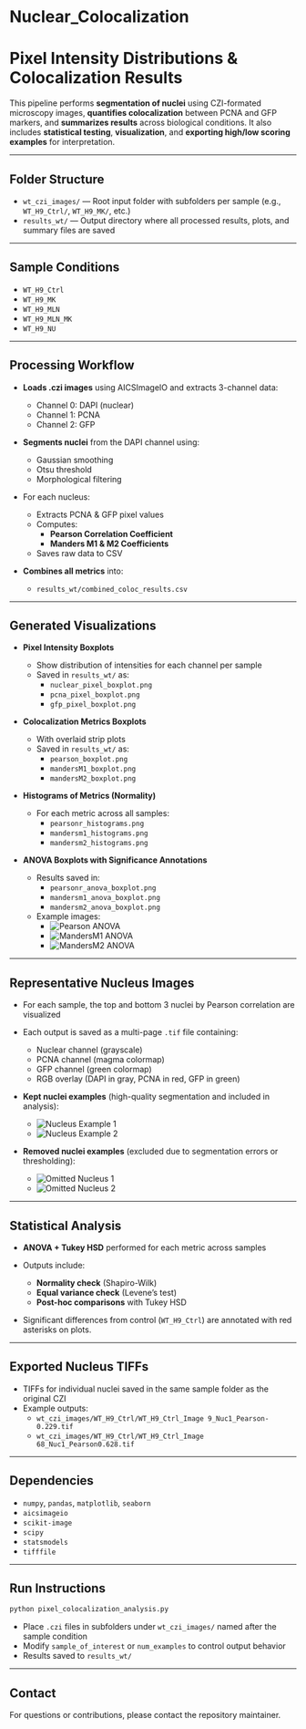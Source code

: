 # Nuclear_Colocalization

# **Pixel Intensity Distributions & Colocalization Results**

This pipeline performs **segmentation of nuclei** using CZI-formated microscopy images, **quantifies colocalization** between PCNA and GFP markers, and **summarizes results** across biological conditions. It also includes **statistical testing**, **visualization**, and **exporting high/low scoring examples** for interpretation.

---

## **Folder Structure**

+ `wt_czi_images/` — Root input folder with subfolders per sample (e.g., `WT_H9_Ctrl/`, `WT_H9_MK/`, etc.)
+ `results_wt/` — Output directory where all processed results, plots, and summary files are saved

---

## **Sample Conditions**

+ `WT_H9_Ctrl`
+ `WT_H9_MK`
+ `WT_H9_MLN`
+ `WT_H9_MLN_MK`
+ `WT_H9_NU`

---

## **Processing Workflow**

+ **Loads .czi images** using AICSImageIO and extracts 3-channel data:
  + Channel 0: DAPI (nuclear)
  + Channel 1: PCNA
  + Channel 2: GFP

+ **Segments nuclei** from the DAPI channel using:
  + Gaussian smoothing
  + Otsu threshold
  + Morphological filtering

+ For each nucleus:
  + Extracts PCNA & GFP pixel values
  + Computes:
    + **Pearson Correlation Coefficient**
    + **Manders M1 & M2 Coefficients**
  + Saves raw data to CSV

+ **Combines all metrics** into:
  + `results_wt/combined_coloc_results.csv`

---

## **Generated Visualizations**

+ **Pixel Intensity Boxplots**
  + Show distribution of intensities for each channel per sample
  + Saved in `results_wt/` as:
    + `nuclear_pixel_boxplot.png`
    + `pcna_pixel_boxplot.png`
    + `gfp_pixel_boxplot.png`

+ **Colocalization Metrics Boxplots**
  + With overlaid strip plots
  + Saved in `results_wt/` as:
    + `pearson_boxplot.png`
    + `mandersM1_boxplot.png`
    + `mandersM2_boxplot.png`

+ **Histograms of Metrics (Normality)**
  + For each metric across all samples:
    + `pearsonr_histograms.png`
    + `mandersm1_histograms.png`
    + `mandersm2_histograms.png`

+ **ANOVA Boxplots with Significance Annotations**
  + Results saved in:
    + `pearsonr_anova_boxplot.png`
    + `mandersm1_anova_boxplot.png`
    + `mandersm2_anova_boxplot.png`
  + Example images:
    + ![Pearson ANOVA](example_output/pearsonr_anova_boxplot_filtered.png)
    + ![MandersM1 ANOVA](example_output/mandersm1_anova_boxplot_filtered.png)
    + ![MandersM2 ANOVA](example_output/mandersm2_anova_boxplot_filtered.png)

---

## **Representative Nucleus Images**

+ For each sample, the top and bottom 3 nuclei by Pearson correlation are visualized
+ Each output is saved as a multi-page `.tif` file containing:
  + Nuclear channel (grayscale)
  + PCNA channel (magma colormap)
  + GFP channel (green colormap)
  + RGB overlay (DAPI in gray, PCNA in red, GFP in green)

+ **Kept nuclei examples** (high-quality segmentation and included in analysis):
  + ![Nucleus Example 1](example_output/analyzed_nuclei/WT_H9_Ctrl_Image%2010_Nuc1.0_Kept.png)
  + ![Nucleus Example 2](example_output/analyzed_nuclei/WT_H9_MK_Image%2057_Nuc1.0_Kept.png)

+ **Removed nuclei examples** (excluded due to segmentation errors or thresholding):
  + ![Omitted Nucleus 1](example_output/removed_nuclei/WT_H9_Ctrl_Image%2013_Nuc1.0_Omitted.png)
  + ![Omitted Nucleus 2](example_output/removed_nuclei/WT_H9_MK_Image%2093_Nuc6.0_Omitted.png)

---

## **Statistical Analysis**

+ **ANOVA + Tukey HSD** performed for each metric across samples
+ Outputs include:
  + **Normality check** (Shapiro-Wilk)
  + **Equal variance check** (Levene’s test)
  + **Post-hoc comparisons** with Tukey HSD

+ Significant differences from control (`WT_H9_Ctrl`) are annotated with red asterisks on plots.

---

## **Exported Nucleus TIFFs**

+ TIFFs for individual nuclei saved in the same sample folder as the original CZI
+ Example outputs:
  + `wt_czi_images/WT_H9_Ctrl/WT_H9_Ctrl_Image 9_Nuc1_Pearson-0.229.tif`
  + `wt_czi_images/WT_H9_Ctrl/WT_H9_Ctrl_Image 68_Nuc1_Pearson0.628.tif`

---

## **Dependencies**

+ `numpy`, `pandas`, `matplotlib`, `seaborn`
+ `aicsimageio`
+ `scikit-image`
+ `scipy`
+ `statsmodels`
+ `tifffile`

---

## **Run Instructions**

```bash
python pixel_colocalization_analysis.py
```

+ Place `.czi` files in subfolders under `wt_czi_images/` named after the sample condition
+ Modify `sample_of_interest` or `num_examples` to control output behavior
+ Results saved to `results_wt/`

---

## **Contact**

For questions or contributions, please contact the repository maintainer.
